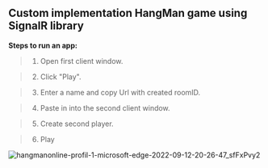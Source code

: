 ## Custom implementation HangMan game using SignalR library

**Steps to run an app:**

>1. Open first client window.

>2. Click "Play".

>3. Enter a name and copy Url with created roomID.

>4. Paste in into the second client window.

>5. Create second player.

>6. Play

![hangmanonline-profil-1-microsoft-edge-2022-09-12-20-26-47_sfFxPvy2](https://user-images.githubusercontent.com/72869941/189725404-b0b21867-2b8c-4ffd-b566-2f477ee95763.gif)
